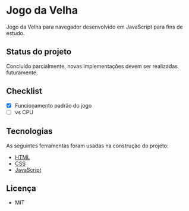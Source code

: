 # Jogo da Velha

Jogo da Velha para navegador desenvolvido em JavaScript para fins de estudo.

## Status do projeto

Concluído parcialmente, novas implementações devem ser realizadas futuramente.

## Checklist

- [x] Funcionamento padrão do jogo
- [ ] vs CPU 

## Tecnologias

As seguintes ferramentas foram usadas na construção do projeto:

- [HTML](https://developer.mozilla.org/pt-BR/docs/Web/HTML)
- [CSS](https://www.w3.org/Style/CSS/Overview.en.html)
- [JavaScript](https://www.javascript.com/)

## Licença

- MIT